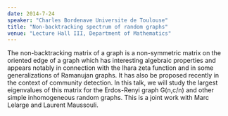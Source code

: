 ```yaml
---
date: 2014-7-24
speaker: "Charles Bordenave Universite de Toulouse"
title: "Non-backtracking spectrum of random graphs"
venue: "Lecture Hall III, Department of Mathematics"
---
```

The non-backtracking matrix of a graph is a non-symmetric matrix
on the oriented edge of a graph which has interesting algebraic
properties and appears notably in connection with the Ihara zeta
function and in some generalizations of Ramanujan graphs. It has
also be proposed recently in the context of community detection. In
this talk, we will study the largest eigenvalues of this matrix for
the Erdos-Renyi graph G(n,c/n) and other simple inhomogeneous random
graphs. This is a joint work with Marc Lelarge and Laurent Maussouli.
